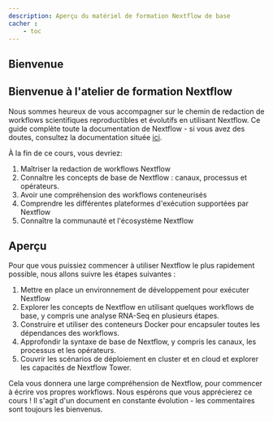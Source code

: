 ```yaml
---
description: Aperçu du matériel de formation Nextflow de base
cacher :
    - toc
---
```


## Bienvenue

## Bienvenue à l'atelier de formation Nextflow

Nous sommes heureux de vous accompagner sur le chemin de redaction de workflows scientifiques reproductibles et évolutifs en utilisant Nextflow. Ce guide complète toute la documentation de Nextflow - si vous avez des doutes, consultez la documentation située [ici](https://www.nextflow.io/docs/latest).

À la fin de ce cours, vous devriez: 

1. Maîtriser la redaction de workflows Nextflow
2. Connaître les concepts de base de Nextflow : canaux, processus et opérateurs.
3. Avoir une compréhension des workflows conteneurisés
4. Comprendre les différentes plateformes d'exécution supportées par Nextflow
5. Connaître la communauté et l'écosystème Nextflow

## Aperçu

Pour que vous puissiez commencer à utiliser Nextflow le plus rapidement possible, nous allons suivre les étapes suivantes :

1. Mettre en place un environnement de développement pour exécuter Nextflow
2. Explorer les concepts de Nextflow en utilisant quelques workflows de base, y compris une analyse RNA-Seq en plusieurs étapes.
3. Construire et utiliser des conteneurs Docker pour encapsuler toutes les dépendances des workflows.
4. Approfondir la syntaxe de base de Nextflow, y compris les canaux, les processus et les opérateurs.
5. Couvrir les scénarios de déploiement en cluster et en cloud et explorer les capacités de Nextflow Tower.

Cela vous donnera une large compréhension de Nextflow, pour commencer à écrire vos propres workflows. Nous espérons que vous apprécierez ce cours ! Il s'agit d'un document en constante évolution - les commentaires sont toujours les bienvenus.
